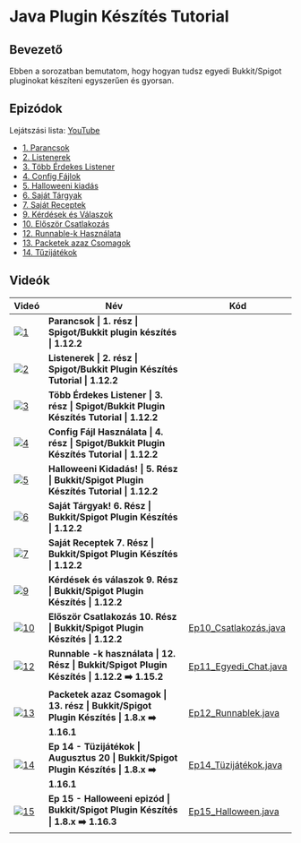 # Java Plugin Készítés Tutorial

## Bevezető

Ebben a sorozatban bemutatom, hogy hogyan tudsz egyedi Bukkit/Spigot pluginokat készíteni egyszerűen és gyorsan.

## Epizódok

Lejátszási lista: [YouTube](https://www.youtube.com/playlist?list=PLQQLyEsOyJqmFRABUgoJjSwwLluU8VRLI)

- [1. Parancsok](https://youtu.be/xfN4LKUe1Oo)
- [2. Listenerek](https://youtu.be/Qvvt_B2cd3M)
- [3. Több Érdekes Listener](https://youtu.be/18b96CkemP0)
- [4. Config Fájlok](https://youtu.be/EKP6kahGeAI)
- [5. Halloweeni kiadás](https://youtu.be/Wcex_2DmTFg)
- [6. Saját Tárgyak](https://youtu.be/6A7z9qFGpzg)
- [7. Saját Receptek](https://youtu.be/VsZy739GEW4)
- [9. Kérdések és Válaszok](https://youtu.be/MN2hZUxKTeE)
- [10. Először Csatlakozás](https://youtu.be/7pLXa6yQs58)
- [12. Runnable-k Használata](https://youtu.be/4BQ0a8SbNQs)
- [13. Packetek azaz Csomagok](https://youtu.be/jtPm0Fubydc)
- [14. Tűzijátékok](https://youtu.be/bOvZYcl3Xhc)

## Videók

| Videó | Név | Kód |
|--|--|--|
|[![1](https://img.youtube.com/vi/xfN4LKUe1Oo/mqdefault.jpg)](https://youtu.be/xfN4LKUe1Oo)| **Parancsok \| 1. rész \| Spigot/Bukkit plugin készítés \| 1.12.2**|
|[![2](https://img.youtube.com/vi/Qvvt_B2cd3M/mqdefault.jpg)](https://youtu.be/Qvvt_B2cd3M)|**Listenerek \| 2. rész \| Spigot/Bukkit Plugin Készítés Tutorial \| 1.12.2**| |
|[![3](https://img.youtube.com/vi/18b96CkemP0/mqdefault.jpg)](https://youtu.be/18b96CkemP0)|**Több Érdekes Listener \| 3. rész \| Spigot/Bukkit Plugin Készítés Tutorial \| 1.12.2**| |
|[![4](https://img.youtube.com/vi/EKP6kahGeAI/mqdefault.jpg)](https://youtu.be/EKP6kahGeAI)|**Config Fájl Használata \| 4. rész \| Spigot/Bukkit Plugin Készítés Tutorial \| 1.12.2**| |
|[![5](https://img.youtube.com/vi/Wcex_2DmTFg/mqdefault.jpg)](https://youtu.be/Wcex_2DmTFg)|**Halloweeni Kidadás! \| 5. Rész \| Bukkit/Spigot Plugin Készítés Tutorial \| 1.12.2**| |
|[![6](https://img.youtube.com/vi/6A7z9qFGpzg/mqdefault.jpg)](https://youtu.be/6A7z9qFGpzg)|**Saját Tárgyak! 6. Rész \| Bukkit/Spigot Plugin Készítés \| 1.12.2**| |
|[![7](https://img.youtube.com/vi/VsZy739GEW4/mqdefault.jpg)](https://youtu.be/VsZy739GEW4)|**Saját Receptek 7. Rész \| Bukkit/Spigot Plugin Készítés \| 1.12.2**| |
|[![9](https://img.youtube.com/vi/MN2hZUxKTeE/mqdefault.jpg)](https://youtu.be/MN2hZUxKTeE)|**Kérdések és válaszok 9. Rész \| Bukkit/Spigot Plugin Készítés \| 1.12.2**| |
|[![10](https://img.youtube.com/vi/7pLXa6yQs58/mqdefault.jpg)](https://youtu.be/7pLXa6yQs58)|**Először Csatlakozás 10. Rész \| Bukkit/Spigot Plugin Készítés \| 1.12.2**|[Ep10_Csatlakozás.java](https://github.com/Gobli989/Java-Plugin-Keszites/blob/master/src/me/gobli989/tutorial/Ep10_Csatlakoz%C3%A1s.java)|
|[![12](https://img.youtube.com/vi/4BQ0a8SbNQs/mqdefault.jpg)](https://youtu.be/4BQ0a8SbNQs)|**Runnable -k használata \| 12. Rész \| Bukkit/Spigot Plugin Készítés \| 1.12.2 ➡️ 1.15.2**|[Ep11_Egyedi_Chat.java](https://github.com/Gobli989/Java-Plugin-Keszites/blob/master/src/me/gobli989/tutorial/Ep11_Egyedi_Chat.java)|
|[![13](https://img.youtube.com/vi/jtPm0Fubydc/mqdefault.jpg)](https://youtu.be/jtPm0Fubydc)|**Packetek azaz Csomagok \| 13. rész \| Bukkit/Spigot Plugin Készítés \| 1.8.x ➡️ 1.16.1**|[Ep12_Runnablek.java](https://github.com/Gobli989/Java-Plugin-Keszites/blob/master/src/me/gobli989/tutorial/Ep12_Runnablek.java)|
|[![14](https://img.youtube.com/vi/bOvZYcl3Xhc/mqdefault.jpg)](https://youtu.be/bOvZYcl3Xhc)|**Ep 14 - Tüzijátékok \| Augusztus 20 \| Bukkit/Spigot Plugin Készítés \| 1.8.x ➡️ 1.16.1**|[Ep14_Tüzijátékok.java](https://github.com/Gobli989/Java-Plugin-Keszites/blob/master/src/me/gobli989/tutorial/Ep14_T%C3%BCzij%C3%A1t%C3%A9kok.java)|
|[![15](https://img.youtube.com/vi/w8o1WcP0OR4/mqdefault.jpg)](https://youtu.be/w8o1WcP0OR4)|**Ep 15 - Halloweeni epizód \| Bukkit/Spigot Plugin Készítés \| 1.8.x ➡️ 1.16.3**|[Ep15_Halloween.java](https://github.com/Gobli989/Java-Plugin-Keszites/blob/master/src/me/gobli989/tutorial/Ep15_Halloween.java)|
